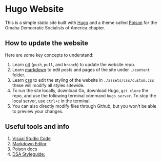# Hugo Website

This is a simple static site built with [Hugo](https://gohugo.io/) and a theme called [Poison](https://github.com/lukeorth/poison?tab=readme-ov-file#readme) for the Omaha Democratic Socialists of America chapter.

## How to update the website

Here are some key concepts to understand:

1. Learn [git](https://git-scm.com/doc) (`push`, `pull`, and `branch`) to update the website repo.
2. Learn [markdown](https://www.markdownguide.org/cheat-sheet/) to edit posts and pages of the site under `./content` folder.
3. Learn [css](https://www.w3schools.com/css/default.asp) to edit the styling of the website in `./assets/css/custom.css` these will modify all styles sitewide.
4. To run the site locally, download Go, download Hugo, `git clone` the repo, and use the following terminal command `hugo server`. To stop the local server, use `ctrl+c` in the terminal.
5. You can also directly modify files through Github, but you won't be able to preview your changes.

## Useful tools and info

1. [Visual Studio Code](https://code.visualstudio.com/)
2. [Markdown Editor](https://stackedit.io/app#)
3. [Poison docs](https://github.com/lukeorth/poison)
4. [DSA Styleguide:](https://design.dsausa.org/resources/)
